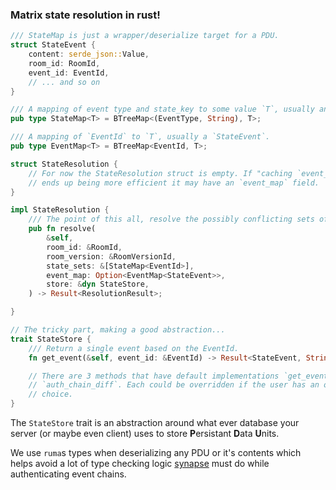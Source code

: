 ### Matrix state resolution in rust!

```rust
/// StateMap is just a wrapper/deserialize target for a PDU.
struct StateEvent {
    content: serde_json::Value,
    room_id: RoomId,
    event_id: EventId,
    // ... and so on
}

/// A mapping of event type and state_key to some value `T`, usually an `EventId`.
pub type StateMap<T> = BTreeMap<(EventType, String), T>;

/// A mapping of `EventId` to `T`, usually a `StateEvent`.
pub type EventMap<T> = BTreeMap<EventId, T>;

struct StateResolution {
    // For now the StateResolution struct is empty. If "caching `event_map` between `resolve` calls
    // ends up being more efficient it may have an `event_map` field.
}

impl StateResolution {
    /// The point of this all, resolve the possibly conflicting sets of events.
    pub fn resolve(
        &self,
        room_id: &RoomId,
        room_version: &RoomVersionId,
        state_sets: &[StateMap<EventId>],
        event_map: Option<EventMap<StateEvent>>,
        store: &dyn StateStore,
    ) -> Result<ResolutionResult>;

}

// The tricky part, making a good abstraction...
trait StateStore {
    /// Return a single event based on the EventId.
    fn get_event(&self, event_id: &EventId) -> Result<StateEvent, String>;

    // There are 3 methods that have default implementations `get_events`, `auth_event_ids` and
    // `auth_chain_diff`. Each could be overridden if the user has an optimization with their database of
    // choice.
}

```



The `StateStore` trait is an abstraction around what ever database your server (or maybe even client) uses to store __P__[]()ersistant __D__[]()ata __U__[]()nits.

We use `ruma`s types when deserializing any PDU or it's contents which helps avoid a lot of type checking logic [synapse](https://github.com/matrix-org/synapse) must do while authenticating event chains.

